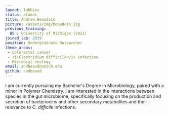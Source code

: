 ```yaml
---
layout: labbies
status: alumni
title: Andrew Beaudoin
picture: /assets/img/beaudoin.jpg
previous_training:
  BS : University of Michigan (2021)
joined_lab: 2019
position: Undergraduate Researcher
theme_areas:
 - Colorectal cancer
 - <i>Clostridium difficile</i> infection
 - Microbial ecology
email: andbeaud@umich.edu
github: andbeaud
---
```


I am currently pursuing my Bachelor's Degree in Microbiology, paired with a minor in Polymer Chemistry. I am interested in the interactions between species in the gut microbiome, specifically focusing on the production and secretion of bacteriocins and other secondary metabolites and their relevance to *C. difficile* infections.
